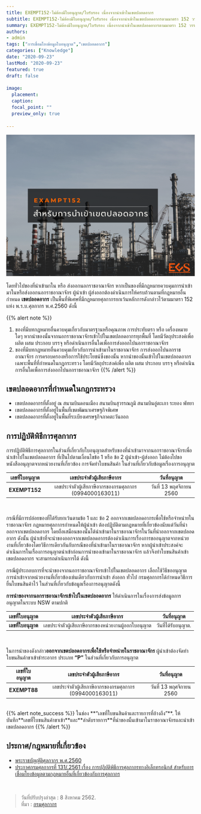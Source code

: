 ```yaml
---
title: EXEMPT152-ไม่ต้องมีใบอนุญาต/ใบรับรอง เนื่องจากนำเข้าในเขตปลอดอากร
subtitle: EXEMPT152-ไม่ต้องมีใบอนุญาต/ใบรับรอง เนื่องจากนำเข้าในเขตปลอดอากรตามมาตรา 152 วรรค 1 แห่ง พ.ร.บ. ศุลกากร 2560
summary: EXEMPT152-ไม่ต้องมีใบอนุญาต/ใบรับรอง เนื่องจากนำเข้าในเขตปลอดอากรตามมาตรา 152 วรรค 1 แห่ง พ.ร.บ. ศุลกากร
authors:
- admin
tags: ["การเชื่อมโยงข้อมูลใบอนุญาต","เขตปลอดอากร"]
categories: ["Knowledge"]
date: "2020-09-23"
lastMod: "2020-09-23"
featured: true
draft: false

image:
  placement: 
  caption: 
  focal_point: ""
  preview_only: true

---
```


![](featured.png)

โดยทั่วไปของที่นำเข้ามาใน หรือ ส่งออกนอกราชอาณาจักร หากเป็นของที่มีกฎหมายควบคุมการนำเข้ามาในหรือส่งออกนอกราชอาณาจักร ผู้นำเข้า ผู้ส่งออกต้องดำเนินการให้ครบถ้วนตามที่กฎหมายอื่นกำหนด **เขตปลอดอากร** เป็นพื้นที่พิเศษที่มีกฎหมายศุลกากรยกเว้นหลักการดังกล่าวไว้ตามมาตรา 152 แห่ง พ.ร.บ.ศุลกากร พ.ศ.2560  ดังนี้

{{% alert note %}}
1. ของที่มีบทกฎหมายอื่นควบคุมเกี่ยวกับมาตรฐานหรือคุณภาพ  การประทับตรา หรือ เครื่องหมายใดๆ  หากนำของนั้นจากนอกราชอาณาจักรเข้าไปในเขตปลอดอากรทุกพื้นที่ โดยมีวัตถุประสงค์เพื่อ ผลิต ผสม ประกอบ บรรจุ หรือดำเนินการอื่นใดเพื่อการส่งออกไปนอกราชอาณาจักร
1. ของที่มีบทกฎหมายอื่นควบคุมเกี่ยวกับการนำเข้ามาในราชอาณาจักร  การส่งออกไปนอกราชอาณาจักร  การครอบครองหรือการใช้ประโยชน์ซึ่งของนั้น  หากนำของนั้นเข้าไปในเขตปลอดอากรเฉพาะพื้นที่ที่กำหนดในกฎกระทรวง  โดยมีวัตถุประสงค์เพื่อ ผลิต ผสม ประกอบ บรรจุ หรือดำเนินการอื่นใดเพื่อการส่งออกไปนอกราชอาณาจักร
 {{% /alert %}}

## เขตปลอดอากรที่กำหนดในกฎกระทรวง

- เขตปลอดอากรที่ตั้งอยู่ ณ สนามบินดอนเมือง สนามบินสุวรรณภูมิ สนามบินอู่ตะเภา ระยอง พัทยา
- เขตปลอดอากรที่ตั้งอยู่ในพื้นที่เขตพัฒนาเศรษฐกิจพิเศษ
- เขตปลอดอากรที่ตั้งอยู่ในพื้นที่ระเบียงเศรษฐกิจภาคตะวันออก

## การปฏิบัติพิธีการศุลกากร

การปฏิบัติพิธีการศุลกากรในส่วนที่เกี่ยวกับใบอนุญาตสำหรับของที่นำเข้ามาจากนอกราชอาณาจักรเพื่อนำเข้าไปในเขตปลอดอากร ที่เป็นไปตามเงื่อนไขข้อ 1  หรือ  ข้อ 2   ผู้นำเข้า-ผู้ส่งออก ไม่ต้องไปขอหนังสืออนุญาตจากหน่วยงานที่เกี่ยวข้อง  การจัดทำใบขนสินค้า ในส่วนที่เกี่ยวกับข้อมูลเรื่องการอนุญาต 
<br>

| เลขที่ใบอนุญาต  | เลขประจำตัวผู้เสียภาษีอากร | วันที่อนุญาต |
|:--------------:|:-------------------:|:---------------:|
| **EXEMPT152**   | เลขประจำตัวผู้เสียภาษีอากรของกรมศุลกากร (0994000163011)  | วันที่ 13  พฤศจิกายน 2560  | 
<br>
 
กรณีที่มีการปล่อยของที่ได้รับยกเว้นตามข้อ 1 และ ข้อ 2 ออกจากเขตปลอดอากรเพื่อใช้หรือจำหน่ายในราชอาณาจักร กฎหมายศุลกากรกำหนดให้ผู้นำเข้า ต้องปฏิบัติตามกฎหมายที่เกี่ยวข้องนับแต่วันที่นำออกจากเขตปลอดอากร โดยถือเสมือนของนั้นได้นำเข้ามาในราชอาณาจักรในวันที่นำออกจากเขตปลอดอากร   ดังนั้น ผู้นำเข้าที่จะนำของออกจากเขตปลอดอากรต้องดำเนินการเรื่องการขออนุญาตจากหน่วยงานที่เกี่ยวข้องโดยวิธีการเดียวกันกับกรณีของที่นำเข้ามาในราชอาณาจักร
หากผู้นำเข้าประสงค์จะดำเนินการในเรื่องการอนุญาตนำเข้าก่อนการนำของเข้ามาในราชอาณาจักร แล้วจึงทำใบขนสินค้าเข้าเขตปลอดอากร จะสามารถดำเนินการได้ ดังนี้  

กรณีผู้ประกอบการที่จะนำของจากนอกราชอาณาจักรเข้าไปในเขตปลอดอากร เลือกใช้วิธีขออนุญาตการนำเข้าจากหน่วยงานที่เกี่ยวข้องเช่นเดียวกับการนำเข้า ส่งออก ทั่วไป กรมศุลกากรได้กำหนดวิธีการยื่นใบขนสินค้าไว้ ในส่วนที่เกี่ยวกับข้อมูลเรื่องการอนุญาตดังนี้

**การนำของจากนอกราชอาณาจักรเข้าไปในเขตปลอดอากร** ให้ดำเนินการในเรื่องการส่งข้อมูลการอนุญาตในระบบ NSW ตามปกติ   

| เลขที่ใบอนุญาต |               เลขประจำตัวผู้เสียภาษีอากร                |       วันที่อนุญาต        |
|:--------------:|:-----------------------------------:|:-------------------------:|
|   **เลขที่ใบอนุญาต**   | เลขประจำตัวผู้เสียภาษีอากรของหน่วยงานผู้ออกใบอนุญาต|วันที่ได้รับอนุญาต. |

<br>

ในการนำของดังกล่าว**ออกจากเขตปลอดอากรเพื่อใช้หรือจำหน่ายในราชอาณาจักร** ผู้นำเข้าต้องจัดทำใบขนสินค้าขาเข้าชำระอากร  ประเภท **“P”**  ในส่วนที่เกี่ยวกับการอนุญาต 

| เลขที่ใบอนุญาต |             เลขประจำตัวผู้เสียภาษีอากร             |      วันที่อนุญาต       |
|:--------------:|:--------------------------------------------------:|:-----------------------:|
| **EXEMPT88**  | เลขประจำตัวผู้เสียภาษีอากรของกรมศุลกากร (0994000163011)  | วันที่ 13  พฤศจิกายน 2560  | 
<br>
{{% alert note_success %}}
 ในช่อง  **“เลขที่ใบขนสินค้าและรายการที่อ้างถึง”**.  
 ให้บันทึก**เลขที่ใบขนสินค้าขาเข้า**และ**ลำดับรายการ**ที่นำของนั้นเข้ามาในราชอาณาจักรและนำเข้าเขตปลอดอากร
 {{% /alert %}}
<br>

## ประกาศ/กฎหมายที่เกี่ยวข้อง

- [พระราชบัญญัติศุลกากร พ.ศ.2560](../../announcement/customs/customs-act2560/)
- [ประกาศกรมศุลกากรที่ 131/.2561 เรื่อง การปฏิบัติพิธีการศุลกากรทางอิเล็กทรอนิกส์ สำหรับการเชื่อมโยงข้อมูลตามกฎหมายอื่นที่เกี่ยวข้องกับการศุลกากร](../../announcement/customs/2561-131/) 

<br>

> วันที่ปรับปรุงล่าสุด : 8 สิงหาคม 2562.  
> ที่มา : [กรมศุลกากร](https://www.customs.go.th/cont_strc_faq.php?lang=th&top_menu=menu_homepage&left_menu=menu_center_004&ini_menu=&current_id=14232832404e505f4b464b4a464a4f)
